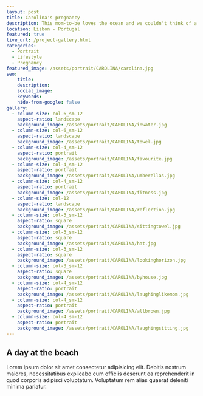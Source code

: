 ```yaml
---
layout: post
title: Carolina's pregnancy
description: This mom-to-be loves the ocean and we couldn't think of a better place for the photoshoot
location: Lisbon - Portugal
featured: true
live_url: /project-gallery.html
categories:
  - Portrait
  - Lifestyle
  - Pregnancy
featured_image: /assets/portrait/CAROLINA/carolina.jpg
seo:
    title:
    description:
    social_image:
    keywords:
    hide-from-google: false
gallery:
  - column-size: col-6_sm-12
    aspect-ratio: landscape
    background_image: /assets/portrait/CAROLINA/inwater.jpg
  - column-size: col-6_sm-12
    aspect-ratio: landscape
    background_image: /assets/portrait/CAROLINA/towel.jpg
  - column-size: col-4_sm-12
    aspect-ratio: portrait
    background_image: /assets/portrait/CAROLINA/favourite.jpg
  - column-size: col-4_sm-12
    aspect-ratio: portrait
    background_image: /assets/portrait/CAROLINA/umberellas.jpg
  - column-size: col-4_sm-12
    aspect-ratio: portrait
    background_image: /assets/portrait/CAROLINA/fitness.jpg
  - column-size: col-12
    aspect-ratio: landscape
    background_image: /assets/portrait/CAROLINA/reflection.jpg
  - column-size: col-3_sm-12
    aspect-ratio: square
    background_image: /assets/portrait/CAROLINA/sittingtowel.jpg
  - column-size: col-3_sm-12
    aspect-ratio: square
    background_image: /assets/portrait/CAROLINA/hat.jpg
  - column-size: col-3_sm-12
    aspect-ratio: square
    background_image: /assets/portrait/CAROLINA/lookinghorizon.jpg
  - column-size: col-3_sm-12
    aspect-ratio: square
    background_image: /assets/portrait/CAROLINA/byhouse.jpg
  - column-size: col-4_sm-12
    aspect-ratio: portrait
    background_image: /assets/portrait/CAROLINA/laughinglikemom.jpg
  - column-size: col-4_sm-12
    aspect-ratio: portrait
    background_image: /assets/portrait/CAROLINA/allbrown.jpg
  - column-size: col-4_sm-12
    aspect-ratio: portrait
    background_image: /assets/portrait/CAROLINA/laughingsitting.jpg
---
```



## A day at the beach

Lorem ipsum dolor sit amet consectetur adipisicing elit. Debitis nostrum maiores, necessitatibus explicabo cum officiis deserunt ea reprehenderit in quod corporis adipisci voluptatum. Voluptatum rem alias quaerat deleniti minima pariatur.
